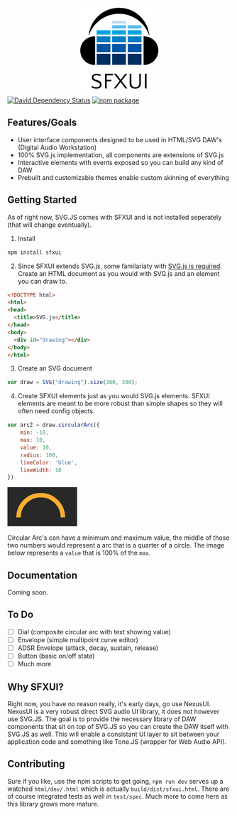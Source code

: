 <p align="center">
  <img src="docs/logo.png?raw=true">
</p>

[![David Dependency Status](https://david-dm.org/nogbit/sfxui.svg)](https://david-dm.org/nogbit/sfxui) [![npm package](https://img.shields.io/npm/v/sfxui.svg)](https://www.npmjs.com/package/sfxui)

## Features/Goals

- User interface components designed to be used in HTML/SVG DAW's (Digital Audio Workstation)
- 100% SVG.js implementation, all components are extensions of SVG.js
- Interactive elements with events exposed so you can build any kind of DAW
- Prebuilt and customizable themes enable custom skinning of everything

## Getting Started

As of right now, SVG.JS comes with SFXUI and is not installed seperately (that will change eventually).

1. Install

```javascript
npm install sfxui
```

2. Since SFXUI extends SVG.js, some familariaty with [SVG.js is required](http://svgjs.com/getting-started/). Create an HTML document as you would with SVG.js and an element you can draw to.

```HTML
<!DOCTYPE html>
<html>
<head>
  <title>SVG.js</title>
</head>
<body>
  <div id="drawing"></div>
</body>
</html>
```

3. Create an SVG document

```javascript
var draw = SVG("drawing").size(300, 300);
```

4. Create SFXUI elements just as you would SVG.js elements. SFXUI elements are meant to be more robust than simple shapes so they will often need config objects.

```JavaScript
var arc2 = draw.circularArc({
    min: -10,
    max: 10,
    value: 10,
    radius: 100,
    lineColor: 'blue',
    lineWidth: 10
})
```

![CircularArc](docs/circulararc-full.png?raw=true "Title")

Circular Arc's can have a minimum and maximum value, the middle of those two numbers would represent a arc that is a quarter of a circle.  The image below represents a `value` that is 100% of the `max`.


## Documentation
Coming soon.

## To Do

- [ ] Dial (composite circular arc with text showing value)
- [ ] Envelope (simple multipoint curve editor)
- [ ] ADSR Envelope (attack, decay, sustain, release)
- [ ] Button (basic on/off state)
- [ ] Much more

## Why SFXUI?

Right now, you have no reason really, it's early days, go use NexusUI. NexusUI is a very robust direct SVG audio UI library, it does not however use SVG.JS. The goal is to provide the necessary library of DAW components that sit on top of SVG.JS so you can create the DAW itself with SVG.JS as well. This will enable a consistant UI layer to sit between your application code and something like Tone.JS (wrapper for Web Audio API).

## Contributing

Sure if you like, use the npm scripts to get going, `npm run dev` serves up a watched `html/dev/.html` which is actually `build/dist/sfxui.html`. There are of course integrated tests as well in `test/spec`. Much more to come here as this library grows more mature.
